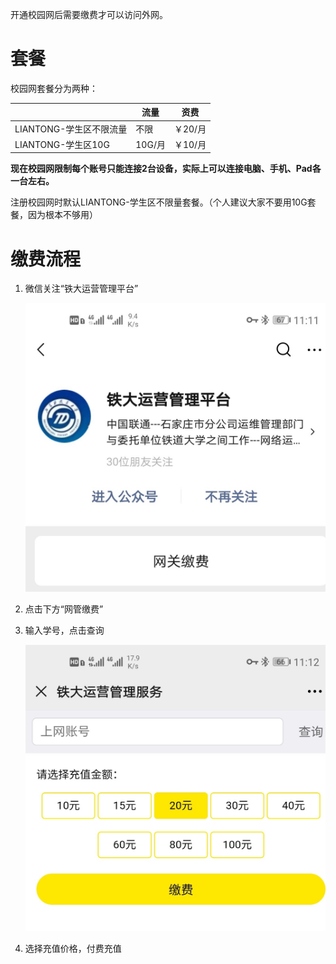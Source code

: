 开通校园网后需要缴费才可以访问外网。

# 套餐

校园网套餐分为两种：

|                         | 流量   | 资费    |
| ----------------------- | ------ | ------- |
| LIANTONG-学生区不限流量 | 不限   | ￥20/月 |
| LIANTONG-学生区10G      | 10G/月 | ￥10/月 |

**现在校园网限制每个账号只能连接2台设备，实际上可以连接电脑、手机、Pad各一台左右。**

注册校园网时默认LIANTONG-学生区不限量套餐。（个人建议大家不要用10G套餐，因为根本不够用）

# 缴费流程

1. 微信关注“铁大运营管理平台”

   ![Screenshot_20200907_111149_com.tencent.mm](\images\Screenshot_20200907_111149_com.tencent.mm.jpg)

2. 点击下方“网管缴费”

3. 输入学号，点击查询

   ![Screenshot_20200907_111200_com.tencent.mm](\images\Screenshot_20200907_111200_com.tencent.mm.jpg)

4. 选择充值价格，付费充值